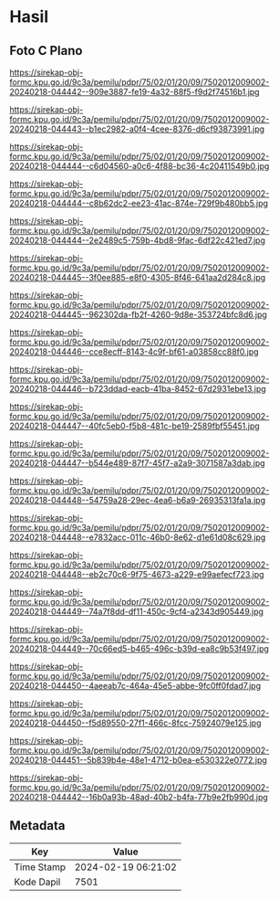 # Hasil

## Foto C Plano

https://sirekap-obj-formc.kpu.go.id/9c3a/pemilu/pdpr/75/02/01/20/09/7502012009002-20240218-044442--909e3887-fe19-4a32-88f5-f9d2f74516b1.jpg

https://sirekap-obj-formc.kpu.go.id/9c3a/pemilu/pdpr/75/02/01/20/09/7502012009002-20240218-044443--b1ec2982-a0f4-4cee-8376-d6cf93873991.jpg

https://sirekap-obj-formc.kpu.go.id/9c3a/pemilu/pdpr/75/02/01/20/09/7502012009002-20240218-044444--c6d04560-a0c6-4f88-bc36-4c20411549b0.jpg

https://sirekap-obj-formc.kpu.go.id/9c3a/pemilu/pdpr/75/02/01/20/09/7502012009002-20240218-044444--c8b62dc2-ee23-41ac-874e-729f9b480bb5.jpg

https://sirekap-obj-formc.kpu.go.id/9c3a/pemilu/pdpr/75/02/01/20/09/7502012009002-20240218-044444--2e2489c5-759b-4bd8-9fac-6df22c421ed7.jpg

https://sirekap-obj-formc.kpu.go.id/9c3a/pemilu/pdpr/75/02/01/20/09/7502012009002-20240218-044445--3f0ee885-e8f0-4305-8f46-641aa2d284c8.jpg

https://sirekap-obj-formc.kpu.go.id/9c3a/pemilu/pdpr/75/02/01/20/09/7502012009002-20240218-044445--962302da-fb2f-4260-9d8e-353724bfc8d6.jpg

https://sirekap-obj-formc.kpu.go.id/9c3a/pemilu/pdpr/75/02/01/20/09/7502012009002-20240218-044446--cce8ecff-8143-4c9f-bf61-a03858cc88f0.jpg

https://sirekap-obj-formc.kpu.go.id/9c3a/pemilu/pdpr/75/02/01/20/09/7502012009002-20240218-044446--b723ddad-eacb-41ba-8452-67d2931ebe13.jpg

https://sirekap-obj-formc.kpu.go.id/9c3a/pemilu/pdpr/75/02/01/20/09/7502012009002-20240218-044447--40fc5eb0-f5b8-481c-be19-2589fbf55451.jpg

https://sirekap-obj-formc.kpu.go.id/9c3a/pemilu/pdpr/75/02/01/20/09/7502012009002-20240218-044447--b544e489-87f7-45f7-a2a9-3071587a3dab.jpg

https://sirekap-obj-formc.kpu.go.id/9c3a/pemilu/pdpr/75/02/01/20/09/7502012009002-20240218-044448--54759a28-29ec-4ea6-b6a9-26935313fa1a.jpg

https://sirekap-obj-formc.kpu.go.id/9c3a/pemilu/pdpr/75/02/01/20/09/7502012009002-20240218-044448--e7832acc-011c-46b0-8e62-d1e61d08c629.jpg

https://sirekap-obj-formc.kpu.go.id/9c3a/pemilu/pdpr/75/02/01/20/09/7502012009002-20240218-044448--eb2c70c6-9f75-4673-a229-e99aefecf723.jpg

https://sirekap-obj-formc.kpu.go.id/9c3a/pemilu/pdpr/75/02/01/20/09/7502012009002-20240218-044449--74a7f8dd-df11-450c-9cf4-a2343d905449.jpg

https://sirekap-obj-formc.kpu.go.id/9c3a/pemilu/pdpr/75/02/01/20/09/7502012009002-20240218-044449--70c66ed5-b465-496c-b39d-ea8c9b53f497.jpg

https://sirekap-obj-formc.kpu.go.id/9c3a/pemilu/pdpr/75/02/01/20/09/7502012009002-20240218-044450--4aeeab7c-464a-45e5-abbe-9fc0ff0fdad7.jpg

https://sirekap-obj-formc.kpu.go.id/9c3a/pemilu/pdpr/75/02/01/20/09/7502012009002-20240218-044450--f5d89550-27f1-466c-8fcc-75924079e125.jpg

https://sirekap-obj-formc.kpu.go.id/9c3a/pemilu/pdpr/75/02/01/20/09/7502012009002-20240218-044451--5b839b4e-48e1-4712-b0ea-e530322e0772.jpg

https://sirekap-obj-formc.kpu.go.id/9c3a/pemilu/pdpr/75/02/01/20/09/7502012009002-20240218-044442--16b0a93b-48ad-40b2-b4fa-77b9e2fb990d.jpg


## Metadata

| Key        | Value               |
| ---------- | ------------------- |
| Time Stamp | 2024-02-19 06:21:02 |
| Kode Dapil | 7501                |



